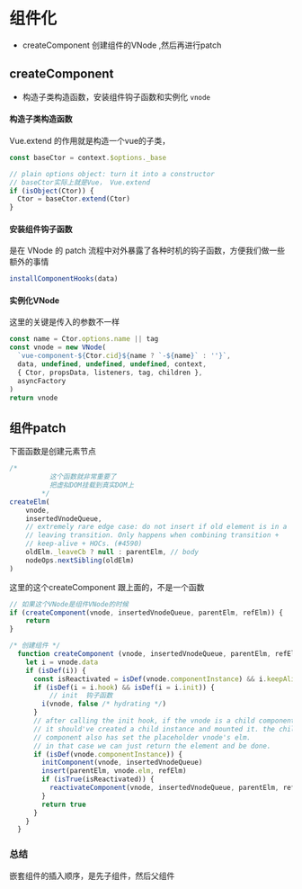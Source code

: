 # 组件化

* createComponent 创建组件的VNode ,然后再进行patch

## createComponent

* 构造子类构造函数，安装组件钩子函数和实例化 `vnode`

#### 构造子类构造函数

Vue.extend 的作用就是构造一个vue的子类，

```js
const baseCtor = context.$options._base

// plain options object: turn it into a constructor
// baseCtor实际上就是Vue， Vue.extend
if (isObject(Ctor)) {
  Ctor = baseCtor.extend(Ctor)
}
```

#### 安装组件钩子函数

是在 VNode 的 patch 流程中对外暴露了各种时机的钩子函数，方便我们做一些额外的事情

```js
installComponentHooks(data)
```



#### 实例化VNode

这里的关键是传入的参数不一样

```js
const name = Ctor.options.name || tag
const vnode = new VNode(
  `vue-component-${Ctor.cid}${name ? `-${name}` : ''}`,
  data, undefined, undefined, undefined, context,
  { Ctor, propsData, listeners, tag, children },
  asyncFactory
)
return vnode
```



## 组件patch



下面函数是创建元素节点

```js
/* 
          这个函数就非常重要了
          把虚拟DOM挂载到真实DOM上
        */
createElm(
    vnode,
    insertedVnodeQueue,
    // extremely rare edge case: do not insert if old element is in a
    // leaving transition. Only happens when combining transition +
    // keep-alive + HOCs. (#4590)
    oldElm._leaveCb ? null : parentElm, // body
    nodeOps.nextSibling(oldElm)
)

```



这里的这个createComponent 跟上面的，不是一个函数

```js
// 如果这个VNode是组件VNode的时候
if (createComponent(vnode, insertedVnodeQueue, parentElm, refElm)) {
    return
}
```



```js
/* 创建组件 */
  function createComponent (vnode, insertedVnodeQueue, parentElm, refElm) {
    let i = vnode.data
    if (isDef(i)) {
      const isReactivated = isDef(vnode.componentInstance) && i.keepAlive
      if (isDef(i = i.hook) && isDef(i = i.init)) {
          // init  钩子函数
        i(vnode, false /* hydrating */)
      }
      // after calling the init hook, if the vnode is a child component
      // it should've created a child instance and mounted it. the child
      // component also has set the placeholder vnode's elm.
      // in that case we can just return the element and be done.
      if (isDef(vnode.componentInstance)) {
        initComponent(vnode, insertedVnodeQueue)
        insert(parentElm, vnode.elm, refElm)
        if (isTrue(isReactivated)) {
          reactivateComponent(vnode, insertedVnodeQueue, parentElm, refElm)
        }
        return true
      }
    }
  }
```



### 总结

嵌套组件的插入顺序，是先子组件，然后父组件













